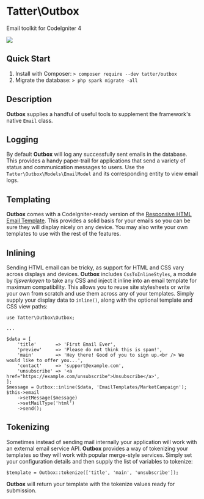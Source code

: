 # Tatter\Outbox
Email toolkit for CodeIgniter 4

[![](https://github.com/tattersoftware/codeigniter4-outbox/workflows/PHP%20Unit%20Tests/badge.svg)](https://github.com/tattersoftware/codeigniter4-outbox/actions?query=workflow%3A%22PHP+Unit+Tests)

## Quick Start

1. Install with Composer: `> composer require --dev tatter/outbox`
2. Migrate the database: `> php spark migrate -all`

## Description

**Outbox** supplies a handful of useful tools to supplement the framework's native `Email`
class.

## Logging

By default **Outbox** will log any successfully sent emails in the database. This provides
a handy paper-trail for applications that send a variety of status and communication
messages to users. Use the `Tatter\Outbox\Models\EmailModel` and its corresponding entity
to view email logs.

## Templating

**Outbox** comes with a CodeIgniter-ready version of the
[Responsive HTML Email Template](https://github.com/leemunroe/responsive-html-email-template).
This provides a solid basis for your emails so you can be sure they will display nicely on
any device. You may also write your own templates to use with the rest of the features.

## Inlining

Sending HTML email can be tricky, as support for HTML and CSS vary across displays and devices.
**Outbox** includes `CssToInlineStyles`, a module by *tijsverkoyen* to take any CSS and
inject it inline into an email template for maximum compatibility. This allows you to reuse
site stylesheets or write your own from scratch and use them across any of your templates.
Simply supply your display data to `inline()`, along with the optional template and CSS view
paths:
```
use Tatter\Outbox\Outbox;

...

$data = [
	'title'       => 'First Email Ever',
	'preview'     => 'Please do not think this is spam!',
	'main'        => 'Hey there! Good of you to sign up.<br /> We would like to offer you...',
	'contact'     => 'support@example.com',
	'unsubscribe' => '<a href="https://example.com/unsubscribe">Unsubscribe</a>',	
];
$message = Outbox::inline($data, 'EmailTemplates/MarketCampaign');
$this->email
	->setMessage($message)
	->setMailType('html')
	->send();
```

## Tokenizing

Sometimes instead of sending mail internally your application will work with an external
email service API. **Outbox** provides a way of tokenizing your templates so they will work
with popular merge-style services. Simply set your configuration details and then supply the
list of variables to tokenize:

	$template = Outbox::tokenize(['title', 'main', 'unsubscribe']);

**Outbox** will return your template with the tokenize values ready for submission.
